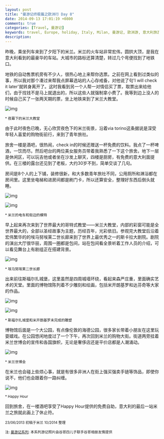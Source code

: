 ```yaml
---
layout: post
title: "曼游记终极篇之欧洲行 Day 8"
date: 2014-09-13 17:01:19 +0800
comments: true
categories: [Travel, 曼游记]
keywords: travel, Europe, holiday, Italy, Milan, 曼游记, 欧洲游, 意大利旅游, 自由行, 米兰
description: 
---
```

昨晚，乘坐列车来到了夕阳下的米兰。米兰的火车站非常宏伟，圆拱大顶，是我在意大利看到的最豪华的车站。大城市的路标还算清楚，转过几个弯便找到了地铁口。

地铁的自动售票机旁有不少人，很热心地上来帮你选票。之前在网上看到过类似的事，所以我对那个凑过来帮我点屏幕选站的人心存戒备，对他说了句'I will check it later'就转身离开了。这时我看到另一个人帮一对情侣买了票，取票出来给他们，由于找钱不是马上就退出的，所以这些人就强制拿小费了。我等到边上没人的时候自己买了一张两天期的票，坐上地铁来到了米兰大教堂。

<!-- more -->

![img][img1]

<sub>* 夜幕下的米兰大教堂</sub>

由于此时夜色已晚，无心欣赏夜色下的米兰街景，沿着via torino这条据说是深受年轻人喜爱的购物街前行，来到了青年旅社。

旅舍一楼是酒吧，很热闹，check in的时候还赠送一杯免费的饮料。我点了一杯啤酒，一饮而尽。然后吧台的两位美女服务员带着我熟悉了一下这个旅舍。地下一层是休闲区，可以玩吉他或者坐在沙发上聊天，四楼是厨房，有免费的意大利面提供。在三楼的露台还见到了老板，大约30岁不到，简单交谈了几句。

房间是8个人的上下铺，装修很新，和大多数青年旅社不同，公用厕所和淋浴都在房间里。这里坐电梯和进房间都是刷门卡，所以还算安全，整理好东西后倒头就睡。

![img][img2]

![img][img3]

<sub>* 米兰的电车和街边的模特</sub>

早上起来再次来到了世界最大的哥特式教堂——米兰大教堂，内部的彩窗可能是全世界最大的，全部以圣经故事为主题，历经百年，光彩依旧。参观完大教堂后沿着宏伟繁华的的埃马努埃莱二世长廊来到了世界上最优秀之一的斯卡拉大剧院。剧院的演出大厅很华丽，周围一圈都是包间，站在包间看全景听着工作人员的介绍，可以看见舞台上有剧组正在搭建背景。

![img][img4]

<sub>* 埃马努埃莱二世长廊</sub>

出来前往斯福尔扎城堡，这里虽然是四周城墙环绕，看起来森严庄重，里面确实艺术的天堂。里面的博物馆陈列着不少雕刻和绘画，包括米开朗基罗和达芬奇等大家的作品。

![img][img5]

![img][img6]

<sub>* 斯福尔扎城堡和米开朗基罗未完成的雕塑</sub>

博物馆后面是一个大公园，有点像伦敦的海德公园，很多家长带着小朋友在这里玩耍嬉戏。在公园悠闲地度过了一个下午，再次回到米兰的购物大街。街道两旁挂着米兰世博会的宣传和各国旗帜，无论是奢侈店还是平价店都是人潮涌动。

![img][img7]

<sub>* 米兰世博会</sub>

在米兰也会碰上些烦心事，就是有很多非洲人在街上强买强卖手链等饰品，即使你说不，他们也会跟着你一路纠缠。

![img][img8]

<sub>* Happy Hour</sub>

回到旅舍，在一楼酒吧享受了Happy Hour提供的免费自助，意大利的最后一站米兰之旅就此画上了休止符。

[img1]: https://lh6.googleusercontent.com/-PbppTbz5URw/Uv9sAc423vI/AAAAAAAAAeA/jzlMn3o9mDQ/w300/IMG_20130621_212859.jpg

[img2]: https://lh3.googleusercontent.com/-4F7v08B1Zgo/Uv9sCuNkBjI/AAAAAAAAAeI/Z42CclbpDog/w300/IMG_20130622_093448.jpg

[img3]: https://lh6.googleusercontent.com/-IVzVO-AHVR8/Uv9sOWDaUdI/AAAAAAAAAvE/petCSNMzyyY/w300/IMG_20130622_100203.jpg

[img4]: https://lh3.googleusercontent.com/-7KPlcAFz57A/Uv9sM8htL-I/AAAAAAAAAeY/G1Ua7-Y8OE0/w300/IMG_20130622_095244.jpg

[img5]: https://lh3.googleusercontent.com/-H84ErnUyn1M/Uv9sPkWbPmI/AAAAAAAAAeo/r-xxAcMTKcs/w400/IMG_20130622_110929.jpg

[img6]: https://lh3.googleusercontent.com/-5ZvjS8chFIA/Uv9sXmTuIII/AAAAAAAAAew/RGs7edwFr4I/w300/IMG_20130622_113435.jpg

[img7]: https://lh5.googleusercontent.com/-GXP_PBDBduM/Uv9sZbzHo0I/AAAAAAAAAfA/-suXL55BZfQ/w300/IMG_20130622_144257.jpg

[img8]: https://lh5.googleusercontent.com/-K0O8QKj7Mv4/Uv9sZwTVUCI/AAAAAAAAAe8/Xk2N32hr2GU/w300/IMG_20130622_200807.jpg

<sub>23/06/2013 初稿于米兰 10/2014 整理 </sub>

<sub>注: [曼游记系列](/blog/categories/man-you-ji/): 本系列游记照片由谷哥四儿子联手谷哥相册友情提供 </sub>